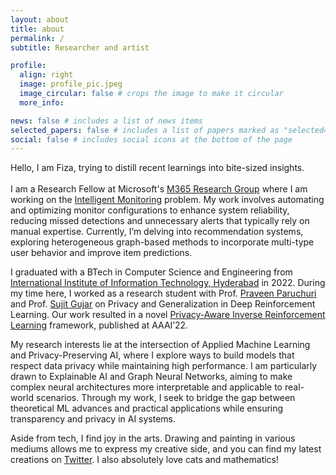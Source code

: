 ```yaml
---
layout: about
title: about
permalink: /
subtitle: Researcher and artist

profile:
  align: right
  image: profile_pic.jpeg
  image_circular: false # crops the image to make it circular
  more_info:

news: false # includes a list of news items
selected_papers: false # includes a list of papers marked as "selected={true}"
social: false # includes social icons at the bottom of the page
---
```

Hello, I am Fiza, trying to distill recent learnings into bite-sized insights. <br><br>
I am a Research Fellow at Microsoft's [M365 Research Group](https://www.microsoft.com/en-us/research/group/m365-research/) where I am working on the [Intelligent Monitoring](https://www.microsoft.com/en-us/research/blog/intelligent-monitoring-towards-ai-assisted-monitoring-for-cloud-services/) problem. My work involves automating and optimizing monitor configurations to enhance system reliability, reducing missed detections and unnecessary alerts that typically rely on manual expertise. Currently, I’m delving into recommendation systems, exploring heterogeneous graph-based methods to incorporate multi-type user behavior and improve item predictions.

I graduated with a BTech in Computer Science and Engineering from [International Institute of Information Technology, Hyderabad](https://www.iiit.ac.in/) in 2022. During my time here, I worked as a research student with Prof. [Praveen Paruchuri](https://sites.google.com/view/praveen-paruchuri/) and Prof. [Sujit Gujar](https://www.sujitgujar.com/) on Privacy and Generalization in Deep Reinforcement Learning. Our work resulted in a novel [Privacy-Aware Inverse Reinforcement Learning](https://arxiv.org/abs/2112.05495) framework, published at AAAI’22.

My research interests lie at the intersection of Applied Machine Learning and Privacy-Preserving AI, where I explore ways to build models that respect data privacy while maintaining high performance. I am particularly drawn to Explainable AI and Graph Neural Networks, aiming to make complex neural architectures more interpretable and applicable to real-world scenarios. Through my work, I seek to bridge the gap between theoretical ML advances and practical applications while ensuring transparency and privacy in AI systems.

Aside from tech, I find joy in the arts. Drawing and painting in various mediums allows me to express my creative side, and you can find my latest creations on [Twitter](https://twitter.com/fiza_husain). I also absolutely love cats and mathematics! 